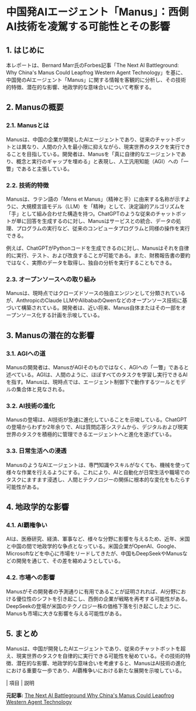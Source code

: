 # 中国発AIエージェント「Manus」：西側AI技術を凌駕する可能性とその影響

## 1. はじめに

本レポートは、Bernard Marr氏のForbes記事「The Next AI Battleground: Why China's Manus Could Leapfrog Western Agent Technology」を基に、中国発のAIエージェント「Manus」に関する情報を客観的に分析し、その技術的特徴、潜在的な影響、地政学的な意味合いについて考察する。

## 2. Manusの概要

### 2.1. Manusとは

Manusは、中国の企業が開発したAIエージェントであり、従来のチャットボットとは異なり、人間の介入を最小限に抑えながら、現実世界のタスクを実行できることを目指している。開発者は、Manusを「真に自律的なエージェントであり、概念と実行のギャップを埋める」と表現し、人工汎用知能（AGI）への「一瞥」であると主張している。

### 2.2. 技術的特徴

Manusは、ラテン語の「Mens et Manus」（精神と手）に由来する名称が示すように、大規模言語モデル（LLM）を「精神」として、決定論的アルゴリズムを「手」として組み合わせた構造を持つ。ChatGPTのような従来のチャットボットが単に回答を生成するのに対し、Manusはサービスとの統合、データの処理、プログラムの実行など、従来のコンピュータプログラムと同様の操作を実行できる。

例えば、ChatGPTがPythonコードを生成できるのに対し、Manusはそれを自律的に実行、テスト、および改良することが可能である。また、財務報告書の要約ではなく、実際のデータを取得し、独自の分析を実行することもできる。

### 2.3. オープンソースへの取り組み

Manusは、現時点ではクローズドソースの独自エンジンとして分類されているが、AnthropicのClaude LLMやAlibabaのQwenなどのオープンソース技術に基づいて構築されている。開発者は、近い将来、Manus自体またはその一部をオープンソース化する計画を示唆している。

## 3. Manusの潜在的な影響

### 3.1. AGIへの道

Manusの開発者は、ManusがAGIそのものではなく、AGIへの「一瞥」であると述べている。AGIは、人間のように、ほぼすべてのタスクを学習し実行できるAIを指す。Manusは、現時点では、エージェント制御下で動作するツールとモデルの集合体と見なされる。

### 3.2. AI技術の進化

Manusの登場は、AI技術が急速に進化していることを示唆している。ChatGPTの登場からわずか2年余りで、AIは質問応答システムから、デジタルおよび現実世界のタスクを積極的に管理できるエージェントへと進化を遂げている。

### 3.3. 日常生活への浸透

ManusのようなAIエージェントは、専門知識やスキルがなくても、機械を使って様々な作業を行えるようにする。これにより、AIと自動化が日常生活や職場でのタスクにますます浸透し、人間とテクノロジーの関係に根本的な変化をもたらす可能性がある。

## 4. 地政学的な影響

### 4.1. AI覇権争い

AIは、医療研究、経済、軍事など、様々な分野に影響を与えるため、近年、米国と中国の間で地政学的な争点となっている。米国企業がOpenAI、Google、Microsoftなどを中心に市場をリードしてきたが、中国もDeepSeekやManusなどの開発を通じて、その差を縮めようとしている。

### 4.2. 市場への影響

Manusがその開発者の予測通りに有用であることが証明されれば、AI分野における優位性のシフトを引き起こし、西側の企業が戦略を再考する可能性がある。DeepSeekの登場が米国のテクノロジー株の価格下落を引き起こしたように、Manusも市場に大きな影響を与える可能性がある。

## 5. まとめ

Manusは、中国が開発したAIエージェントであり、従来のチャットボットを超え、現実世界のタスクを自律的に実行できる可能性を秘めている。その技術的特徴、潜在的な影響、地政学的な意味合いを考慮すると、ManusはAI技術の進化における重要な一歩であり、AI覇権争いにおける新たな展開を示唆している。

| 項目 | 説明 

**元記事:** [The Next AI Battleground Why China's Manus Could Leapfrog Western Agent Technology](https://www.forbes.com/sites/bernardmarr/2025/03/24/the-next-ai-battleground-why-chinas-manus-could-leapfrog-western-agent-technology/)